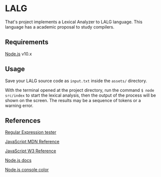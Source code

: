 # LALG

That's project implements a Lexical Analyzer to LALG language. This language has a academic proposal to study compilers.


## Requirements

[Node.js](https://nodejs.org/en/) v10.x


## Usage

Save your LALG source code as ```input.txt``` inside the ```assets/``` directory.

With the terminal opened at the project directory, run the command ```$ node src/index``` to start the lexical analysis, then the output of the process will be shown on the screen. The results may be a sequence of tokens or a warning error.


## References

[Regular Expression tester](https://regexr.com/)

[JavaScript MDN Reference](https://developer.mozilla.org/pt-BR/docs/Web/JavaScript/Reference)

[JavaScript W3 Reference](https://www.w3schools.com/jsref/default.asp)

[Node.js docs](https://nodejs.org/docs/latest-v10.x/api/)

[Node.js console color](https://stackoverflow.com/questions/9781218/how-to-change-node-jss-console-font-color)

